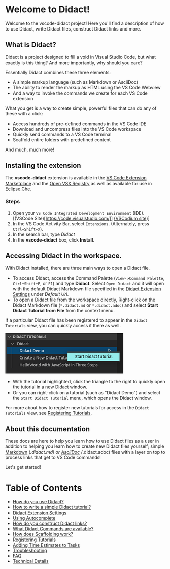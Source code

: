 # Welcome to Didact!

Welcome to the vscode-didact project! Here you'll find a description of how to use Didact, write Didact files, construct Didact links and more.

## What is Didact?

Didact is a project designed to fill a void in Visual Studio Code, but what exactly is this thing? And more importantly, why should you care? 

Essentially Didact combines these three elements:

* A simple markup language (such as Markdown or AsciiDoc)
* The ability to render the markup as HTML using the VS Code Webview
* And a way to invoke the commands we create for each VS Code extension

What you get is a way to create simple, powerful files that can do any of these with a click:

* Access hundreds of pre-defined commands in the VS Code IDE
* Download and uncompress files into the VS Code workspace
* Quickly send commands to a VS Code terminal
* Scaffold entire folders with predefined content

And much, much more!

## Installing the extension

The **vscode-didact** extension is available in the [VS Code Extension Marketplace](https://marketplace.visualstudio.com/items?itemName=redhat.vscode-didact) and the [Open VSX Registry](https://open-vsx.org/extension/redhat/vscode-didact) as well as available for use in [Eclipse Che](https://www.eclipse.org/che/). 

### Steps

1. Open your `VS Code Integrated Development Environment` (IDE). [(VSCode Site)[https://code.visualstudio.com/]] [(VSCodium site](https://vscodium.com/))]
2. In the VS Code Activity Bar, select `Extensions`. (Alternately, press `Ctrl+Shift+X`).
3. In the search bar, type *Didact* 
4. In the **vscode-didact** box, click **Install**.

## Accessing Didact in the workspace. 

With Didact installed, there are three main ways to open a Didact file.

* To access Didact, access the Command Palette (`View->Command Palette`, `Ctrl+Shift+P`, or `F1`) and type **Didact**. Select `Open Didact` and it will open with the default Didact Markdown file specified in the [Didact Extension Settings](https://redhat-developer.github.io/vscode-didact/settings) under *Default Url*.
* To open a Didact file from the workspace directly, Right-click on the Didact Markdown file (`*.didact.md` or `*.didact.adoc`) and select **Start Didact Tutorial from File** from the context menu.

If a particular Didact file has been registered to appear in the `Didact Tutorials` view, you can quickly access it there as well.

![Didact Tutorials View](../images/didact-view-with-popup.png)

* With the tutorial highlighted, click the triangle to the right to quickly open the tutorial in a new Didact window.
* Or you can right-click on a tutorial (such as "Didact Demo") and select the `Start Didact Tutorial` menu, which opens the Didact window. 

For more about how to register new tutorials for access in the `Didact Tutorials` view, see [Registering Tutorials](https://redhat-developer.github.io/vscode-didact/registering-tutorials).

## About this documentation

These docs are here to help you learn how to use Didact files as a user in addition to helping you learn how to create new Didact files yourself; simple [Markdown](https://www.markdownguide.org/) (*.didact.md) or [AsciiDoc](https://asciidoc.org/) (*.didact.adoc) files with a layer on top to process links that get to VS Code commands!

Let's get started!

# Table of Contents

* [How do you use Didact?](https://redhat-developer.github.io/vscode-didact/how-to-use-didact)
* [How to write a simple Didact tutorial?](https://redhat-developer.github.io/vscode-didact/writing-a-tutorial)
* [Didact Extension Settings](https://redhat-developer.github.io/vscode-didact/settings)
* [Using Autocomplete](https://redhat-developer.github.io/vscode-didact/autocomplete)
* [How do you construct Didact links?](https://redhat-developer.github.io/vscode-didact/constructing-links)
* [What Didact Commands are available?](https://redhat-developer.github.io/vscode-didact/available-commands)
* [How does Scaffolding work?](https://redhat-developer.github.io/vscode-didact/scaffolding)
* [Registering Tutorials](https://redhat-developer.github.io/vscode-didact/registering-tutorials)
* [Adding Time Estimates to Tasks](https://redhat-developer.github.io/vscode-didact/time-estimates)
* [Troubleshooting](https://redhat-developer.github.io/vscode-didact/troubleshooting)
* [FAQ](https://redhat-developer.github.io/vscode-didact/FAQ)
* [Technical Details](https://redhat-developer.github.io/vscode-didact/tech-details)

